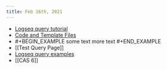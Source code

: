 ```yaml
---
title: Feb 16th, 2021
---
```


- [Logseq query tutorial](https://www.loom.com/share/d007932e94db4b4981cca606bebdb54a)
- [Code and Template Files](https://gist.github.com/tiensonqin/b319e19e6a1ef4659f24bb3b71d3d025)
-
  #+BEGIN_EXAMPLE
  some text
  more text
  #+END_EXAMPLE
- [[Test Query Page]]
- [Logseq query examples](https://logseq.github.io/#/page/Queries)
- [[CAS 6]]